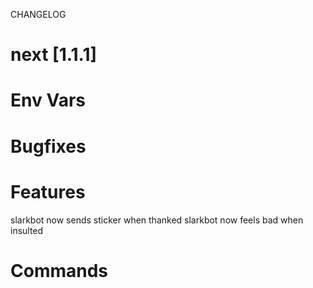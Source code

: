 
CHANGELOG


# next [1.1.1]

# Env Vars

# Bugfixes

# Features
slarkbot now sends sticker when thanked
slarkbot now feels bad when insulted
# Commands
